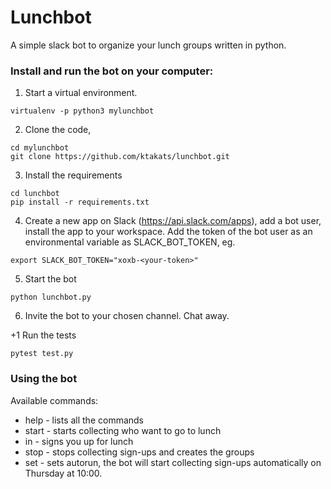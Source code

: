 # Lunchbot

A simple slack bot to organize your lunch groups written in python.

### Install and run the bot on your computer:

1. Start a virtual environment.
```
virtualenv -p python3 mylunchbot
```

2. Clone the code,
```
cd mylunchbot
git clone https://github.com/ktakats/lunchbot.git
```

3. Install the requirements
```
cd lunchbot
pip install -r requirements.txt
```

4. Create a new app on Slack (https://api.slack.com/apps), add a bot user, install the app to your workspace. Add the token of the bot user as an environmental variable as SLACK_BOT_TOKEN, eg.
```
export SLACK_BOT_TOKEN="xoxb-<your-token>"
```

5. Start the bot
```
python lunchbot.py
```

6. Invite the bot to your chosen channel. Chat away.

+1 Run the tests
```
pytest test.py
```

### Using the bot

Available commands:

* help - lists all the commands
* start - starts collecting who want to go to lunch
* in - signs you up for lunch
* stop - stops collecting sign-ups and creates the groups
* set - sets autorun, the bot will start collecting sign-ups automatically on Thursday at 10:00.
